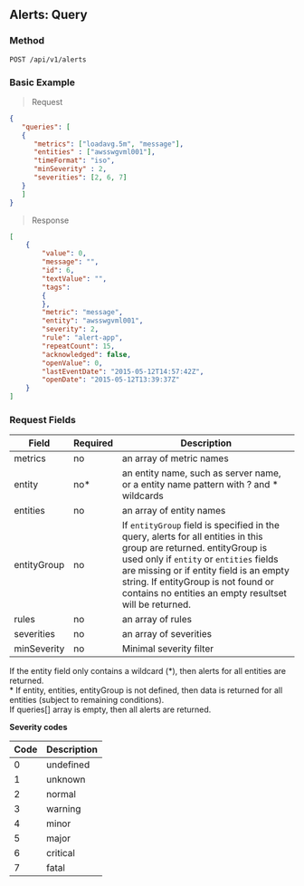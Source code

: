 ## Alerts: Query

### Method

```
POST /api/v1/alerts
```
### Basic Example
> Request

```json
{
   "queries": [
   {
      "metrics": ["loadavg.5m", "message"],
      "entities" : ["awsswgvml001"],
      "timeFormat": "iso",
      "minSeverity" : 2,
      "severities": [2, 6, 7]
   }
   ]
}
```

> Response

```json
[
    {
        "value": 0,
        "message": "",
        "id": 6,
        "textValue": "",
        "tags":
        {
        },
        "metric": "message",
        "entity": "awsswgvml001",
        "severity": 2,
        "rule": "alert-app",
        "repeatCount": 15,
        "acknowledged": false,
        "openValue": 0,
        "lastEventDate": "2015-05-12T14:57:42Z",
        "openDate": "2015-05-12T13:39:37Z"
    }
]
```
### Request Fields
| Field       | Required | Description              |
|-------------|----|----------------------|
| metrics     | no | an array of metric names |
| entity      | no* | an entity name, such as server name, or a entity name pattern with ? and * wildcards |
| entities    | no | an array of entity names |
| entityGroup | no | If `entityGroup` field is specified in the query, alerts for all entities in this group are returned. entityGroup is used only if `entity` or `entities` fields are missing or if entity field is an empty string. If entityGroup is not found or contains no entities an empty resultset will be returned. |
| rules       | no | an array of rules        |
| severities  | no | an array of severities   |
| minSeverity | no | Minimal severity filter  |

<aside class="notice">
If the entity field only contains a wildcard (*), then alerts for all entities are returned.
</aside>

<aside class="notice">
* If entity, entities, entityGroup is not defined, then data is returned for all entities (subject to remaining conditions).
</aside>

<aside class="notice">
If queries[] array is empty, then all alerts are returned.
</aside>

**Severity codes**

| **Code** | **Description** |
|---|---|
| 0 | undefined |
| 1 | unknown |
| 2 | normal |
| 3 | warning |
| 4 | minor |
| 5 | major |
| 6 | critical |
| 7 | fatal |
